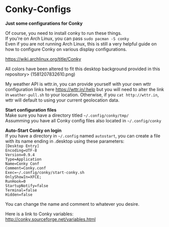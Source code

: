 # Conky-Configs
**Just some configurations for Conky**

Of course, you need to install conky to run these things.  
If you're on Arch Linux, you can pass `sudo pacman -S conky`  
Even if you are not running Arch Linux, this is still a very helpful guide on how to configure Conky on various display configurations. 

https://wiki.archlinux.org/title/Conky

All colors have been altered to fit this desktop background provided in this repository> (1581207832610.png)  
 
My weather API is wttr.in, you can provide yourself with your own wttr configuration links here https://wttr.in/:help but you will need to alter the link in `weather-pull.sh` to your location. Otherwise, if you `cat http://wttr.in`, wttr will default to using your current geolocation data.   

**Start configuration files**  
Make sure you have a directory titled `~/.config/conky/tmp/`  
Assumming you have all Conky config files also located in `~/.config/conky`

**Auto-Start Conky on login**  
If you have a directory in `~/.config` named `autostart`, you can create a file with its name ending in .desktop using these parameters:  
`[Desktop Entry]`  
`Encoding=UTF-8`  
`Version=0.9.4`  
`Type=Application`  
`Name=Conky Conf`  
`Comment=Conky.conf`  
`Exec=~/.config/conky/start-conky.sh`  
`OnlyShowIn=XFCE;`  
`RunHook=0`  
`StartupNotify=false`  
`Terminal=false`  
`Hidden=false`  

You can change the name and comment to whatever you desire.

Here is a link to Conky variables: http://conky.sourceforge.net/variables.html
